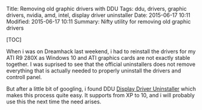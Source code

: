 Title: Removing old graphic drivers with DDU
Tags: ddu, drivers, graphic drivers, nvidia, amd, intel, display driver uninstaller
Date: 2015-06-17 10:11
Modified: 2015-06-17 10:11
Summary: Nifty utility for removing old graphic drivers

[TOC]

When i was on Dreamhack last weekend, i had to reinstall the drivers for my ATI R9 280X as Windows 10 and ATI graphics cards are not exactly stable together. I was suprised to see that the official uninstallers does not remove everything that is actually needed to properly uninstall the drivers and controll panel.

But after a little bit of googling, i found DDU [Display Driver Uninstaller](http://www.wagnardmobile.com/DDU/ddudownload.htm) which makes this process quite easy. It supports from XP to 10, and i will probably use this the next time the need arises.

